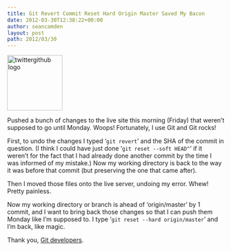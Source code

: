 ```yaml
---
title: Git Revert Commit Reset Hard Origin Master Saved My Bacon
date: 2012-03-30T12:38:22+00:00
author: seancamden
layout: post
path: 2012/03/30
---
```

[<img class="alignnone size-full wp-image-428" title="twittergithub logo" src="http://www.seancamden.com/wp-content/uploads/2012/03/twittergithub2_reasonably_small.png" alt="twittergithub logo" width="128" height="128" />](http://www.seancamden.com/wp-content/uploads/2012/03/twittergithub2_reasonably_small.png)

Pushed a bunch of changes to the live site this morning (Friday) that weren&#8217;t supposed to go until Monday. Woops! Fortunately, I use Git and Git rocks!

First, to undo the changes I typed &lsquo;`git revert`&rsquo; and the SHA of the commit in question. (I think I could have just done &lsquo;`git reset --soft HEAD^`&rsquo; if it weren&#8217;t for the fact that I had already done another commit by the time I was informed of my mistake.) Now my working directory is back to the way it was before that commit (but preserving the one that came after).

Then I moved those files onto the live server, undoing my error. Whew! Pretty painless.

Now my working directory or branch is ahead of &lsquo;origin/master&rsquo; by 1 commit, and I want to bring back those changes so that I can push them Monday like I&#8217;m supposed to. I type &lsquo;`git reset --hard origin/master`&rsquo; and I&#8217;m back, like magic.

Thank you, [Git developers](https://github.com/).